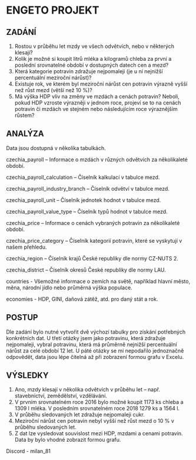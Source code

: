 # ENGETO PROJEKT

## ZADÁNÍ
1) Rostou v průběhu let mzdy ve všech odvětvích, nebo v některých klesají?
2) Kolik je možné si koupit litrů mléka a kilogramů chleba za první a poslední srovnatelné období v dostupných datech cen a mezd?
3) Která kategorie potravin zdražuje nejpomaleji (je u ní nejnižší percentuální meziroční nárůst)?
4) Existuje rok, ve kterém byl meziroční nárůst cen potravin výrazně vyšší než růst mezd (větší než 10 %)?
5) Má výška HDP vliv na změny ve mzdách a cenách potravin? Neboli, pokud HDP vzroste výrazněji v jednom roce, projeví se to na cenách potravin či mzdách ve stejném nebo následujícím roce výraznějším růstem?
   
## ANALÝZA
Data jsou dostupná v několika tabulkách.

czechia_payroll – Informace o mzdách v různých odvětvích za několikaleté období. 

czechia_payroll_calculation – Číselník kalkulací v tabulce mezd.

czechia_payroll_industry_branch – Číselník odvětví v tabulce mezd.

czechia_payroll_unit – Číselník jednotek hodnot v tabulce mezd.

czechia_payroll_value_type – Číselník typů hodnot v tabulce mezd.

czechia_price – Informace o cenách vybraných potravin za několikaleté období. 

czechia_price_category – Číselník kategorií potravin, které se vyskytují v našem přehledu.

czechia_region – Číselník krajů České republiky dle normy CZ-NUTS 2.

czechia_district – Číselník okresů České republiky dle normy LAU.

countries - Všemožné informace o zemích na světě, například hlavní město, měna, národní jídlo nebo průměrná výška populace.

economies - HDP, GINI, daňová zátěž, atd. pro daný stát a rok.

## POSTUP
Dle zadání bylo nutné vytvořit dvě výchozí tabulky pro získání potřebných konkrétních dat. 
U třetí otázky jsem jako potravinu, která zdražuje nejpomaleji, vybral potravinu, která má průměrně nejnižší percentuální nárůst za celé období 12 let. 
U páté otázky se mi nepodařilo jednoznačně odpovědět, data jsou lépe čitelná až při zobrazení formou grafu v Excelu. 

## VÝSLEDKY
1) Ano, mzdy klesají v několika odvětvích v průběhu let – např. stavebnictví, zemědělství, vzdělávání.
2) V prvním srovnatelném roce 2016 bylo možné koupit 1173 ks chleba a 1309 l mléka. V posledním srovnatelném roce 2018 1279 ks a 1564 l. 
3) V průběhu sledovaných let zdražuje nejpomaleji cukr. 
4)  Meziroční nárůst cen potravin nebyl vyšší než růst mezd o 10 % v průběhu sledovaných let. 
5) Z dat lze vysledovat souvislost mezi HDP, mzdami a cenami potravin. Data by bylo vhodné zobrazit formou grafu.

Discord - milan_81
